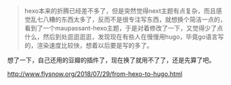 

> hexo本来的折腾已经差不多了，但是突然觉得next主题有点复杂，而且感觉乱七八糟的东西太多了，反而不是很专注写东西，就想换个简洁一点的，看到了一个maupassant-hexo主题，于是对着修改了一下，又觉得少了点什么，然后到处逛逛逛逛，发现现在有些人在慢慢用hugo，毕竟go语言写的，渲染速度比较快，想着以后要是写的多了。  


想了一下，自己还用的豆瓣的插件了，现在换了就用不了了，还是先算了吧。 


http://www.flysnow.org/2018/07/29/from-hexo-to-hugo.html
